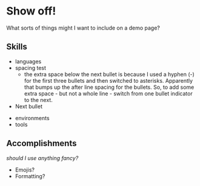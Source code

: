 # Show off!

What sorts of things might I want to include on a demo page?
## Skills
- languages
- spacing test
  - the extra space below the next bullet is because I used a hyphen (-) for the first three bullets and then switched to asterisks. Apparently that bumps up the after line spacing for the bullets. So, to add some extra space - but not a whole line - switch from one bullet indicator to the next.
- Next bullet
* environments
* tools

## Accomplishments

*should I use anything fancy?*
* Emojis?
* Formatting?
